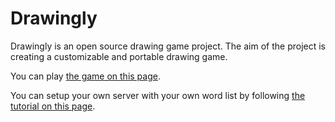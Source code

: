 # Drawingly

Drawingly is an open source drawing game project. The aim of the project is creating a customizable and portable drawing game.


You can play [the game on this page](https://eminbahadir98.github.io/projects/drawingly/Drawingly.html).


You can setup your own server with your own word list by following [the tutorial on this page](https://eminbahadir98.github.io/projects/drawingly/ServerTutorial.html).
